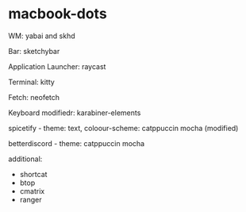 # macbook-dots

WM: yabai and skhd 

Bar: sketchybar

Application Launcher: raycast

Terminal: kitty

Fetch: neofetch

Keyboard modifiedr: karabiner-elements

spicetify -  theme: text, coloour-scheme: catppuccin mocha (modified)

betterdiscord - theme: catppuccin mocha

additional:
- shortcat
- btop
- cmatrix
- ranger
